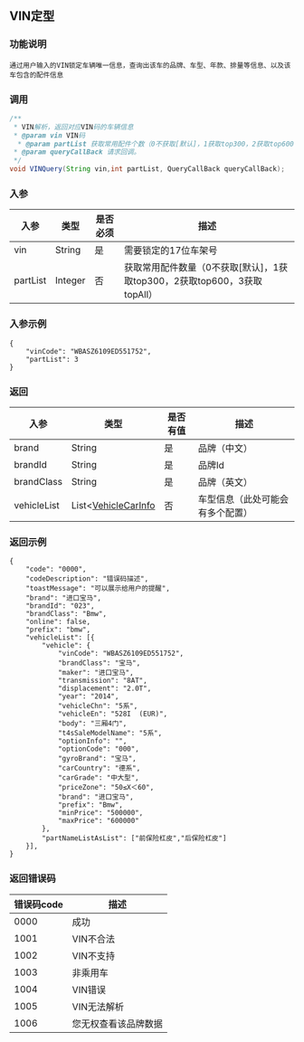 ## VIN定型
### 功能说明
    通过用户输入的VIN锁定车辆唯一信息，查询出该车的品牌、车型、年款、排量等信息、以及该车包含的配件信息

### 调用
```java
/**
 * VIN解析，返回对应VIN码的车辆信息
 * @param vin VIN码
  * @param partList 获取常用配件个数（0不获取[默认]，1获取top300，2获取top600，3获取topAll）
 * @param queryCallBack 请求回调。
 */
void VINQuery(String vin,int partList, QueryCallBack queryCallBack);
```
### 入参
| 入参 | 类型|是否必须|描述|
| --- | --- |----|----|
|vin|String|是|需要锁定的17位车架号|
|partList|Integer|否|获取常用配件数量（0不获取[默认]，1获取top300，2获取top600，3获取topAll）|

### 入参示例
```
{
	"vinCode": "WBASZ6109ED551752",
	"partList": 3
}
```
### 返回
| 入参 | 类型|是否有值|描述|
| --- | --- |----|----|
|brand|String|是|品牌（中文）|
|brandId|String|是|品牌Id|
|brandClass|String|是|品牌（英文）|
|vehicleList|List<[VehicleCarInfo](https://github.com/Eiffelyk/MJSdkDemo/blob/master/doc/model/vehicleInfo.md)|否|车型信息（此处可能会有多个配置）|


### 返回示例
```
{
	"code": "0000",
	"codeDescription": "错误码描述",
	"toastMessage": "可以展示给用户的提醒",
	"brand": "进口宝马",
	"brandId": "023",
	"brandClass": "Bmw",
	"online": false,
	"prefix": "bmw",
	"vehicleList": [{
		"vehicle": {
			"vinCode": "WBASZ6109ED551752",
			"brandClass": "宝马",
			"maker": "进口宝马",
			"transmission": "8AT",
			"displacement": "2.0T",
			"year": "2014",
			"vehicleChn": "5系",
			"vehicleEn": "528I  (EUR)",
			"body": "三厢4门",
			"t4sSaleModelName": "5系",
			"optionInfo": "",
			"optionCode": "000",
			"gyroBrand": "宝马",
			"carCountry": "德系",
			"carGrade": "中大型",
			"priceZone": "50≤X＜60",
			"brand": "进口宝马",
			"prefix": "Bmw",
			"minPrice": "500000",
			"maxPrice": "600000"
		},
		"partNameListAsList": ["前保险杠皮","后保险杠皮"]
	}],
}
```

### 返回错误码
| 错误码code | 描述                   |
| ------ | ----------------------- |
|0000	|成功|
|1001|VIN不合法|
|1002|VIN不支持|
|1003|非乘用车|
|1004|VIN错误|
|1005|VIN无法解析|
|1006|您无权查看该品牌数据|
